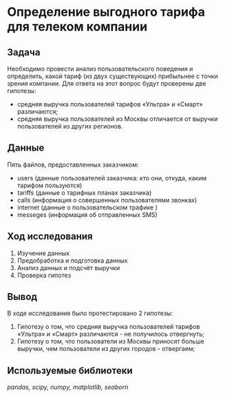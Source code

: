 # Определение выгодного тарифа для телеком компании

## Задача
Необходимо провести анализ пользовательского поведения и определить, какой тариф (из двух существующих) прибыльнее с точки зрения компании. Для ответа на этот вопрос будут проверены две гипотезы:
- средняя выручка пользователей тарифов «Ультра» и «Смарт» различаются;
- средняя выручка пользователей из Москвы отличается от выручки пользователей из других регионов.

## Данные
Пять файлов, предоставленных заказчиком:
- users (данные пользователей заказчика: кто они, откуда, каким тарифом пользуются)
- tariffs (данные о тарифных планах заказчика)
- calls (информация о совершенных пользователями звонках)
- internet (данные о пользовательском трафике )
- messeges (информация об отправленных SMS)

## Ход исследования
1. Изучение данных
2. Предобработка и подготовка данных
3. Анализ данных и подсчёт выручки
4. Проверка гипотез

## Вывод
В ходе исследования было протестировано 2 гипотезы:
1. Гипотезу о том, что средняя выручка пользователей тарифов «Ультра» и «Смарт» различаются - не получилось отвергнуть;
2. Гипотезу о том, что пользователи из Москвы приносят больше выручки, чем пользователи из других городов - отвергаем;

## Используемые библиотеки
*pandas, scipy, numpy, matplotlib, seaborn*
